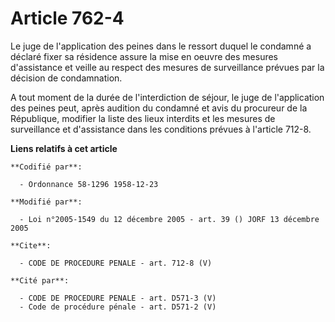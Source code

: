 # Article 762-4

Le juge de l'application des peines dans le ressort duquel le condamné a déclaré fixer sa résidence assure la mise en oeuvre
des mesures d'assistance et veille au respect des mesures de surveillance prévues par la décision de condamnation.

A tout moment de la durée de l'interdiction de séjour, le juge de l'application des peines peut, après audition du condamné
et avis du procureur de la République, modifier la liste des lieux interdits et les mesures de surveillance et d'assistance
dans les conditions prévues à l'article 712-8.

**Liens relatifs à cet article**

	**Codifié par**:

	  - Ordonnance 58-1296 1958-12-23

	**Modifié par**:

	  - Loi n°2005-1549 du 12 décembre 2005 - art. 39 () JORF 13 décembre 2005

	**Cite**:

	  - CODE DE PROCEDURE PENALE - art. 712-8 (V)

	**Cité par**:

	  - CODE DE PROCEDURE PENALE - art. D571-3 (V)
	  - Code de procédure pénale - art. D571-2 (V)
